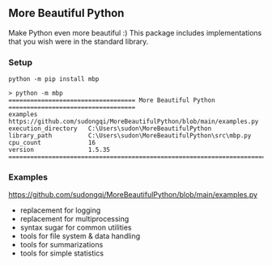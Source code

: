 ## More Beautiful Python

Make Python even more beautiful :) This package includes implementations that you wish were in the standard library.

### Setup

    python -m pip install mbp
    
    > python -m mbp
    =================================== More Beautiful Python ===================================
    examples              https://github.com/sudongqi/MoreBeautifulPython/blob/main/examples.py
    execution_directory   C:\Users\sudon\MoreBeautifulPython
    library_path          C:\Users\sudon\MoreBeautifulPython\src\mbp.py
    cpu_count             16
    version               1.5.35
    =============================================================================================

### Examples

https://github.com/sudongqi/MoreBeautifulPython/blob/main/examples.py

* replacement for logging
* replacement for multiprocessing
* syntax sugar for common utilities
* tools for file system & data handling
* tools for summarizations
* tools for simple statistics






